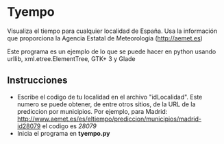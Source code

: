 Tyempo
======

Visualiza el tiempo para cualquier localidad de España. Usa la información que proporciona la Agencia Estatal de Meteorologia (http://aemet.es)

Este programa es un ejemplo de lo que se puede hacer en python usando urllib, xml.etree.ElementTree, GTK+ 3 y Glade

Instrucciones
------------

 * Escribe el codigo de tu localidad en el archivo "idLocalidad". Este numero se puede obtener, de entre otros sitios, de la URL de la prediccion por municipios. Por ejemplo, para Madrid: http://www.aemet.es/es/eltiempo/prediccion/municipios/madrid-id28079 el codigo es *28079*
 * Inicia el programa en __tyempo.py__
